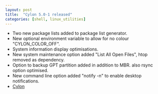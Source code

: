 ```yaml
---
layout: post
title:  "Cylon 5.0-1 released"
categories: [shell, linux_utilities]
---
```


* Two new package lists added to package list generator.
* New optional environment variable to allow for no colour "CYLON_COLOR_OFF".
* System information display optimisations.
* New system maintenance option added "List All Open Files", htop removed as dependency.
* Option to backup GPT partition added in addition to MBR. also rsync option optimised.
* New command line option added "notify -n" to enable desktop notifications.
* [Cylon](https://github.com/gavinlyonsrepo/cylon)

